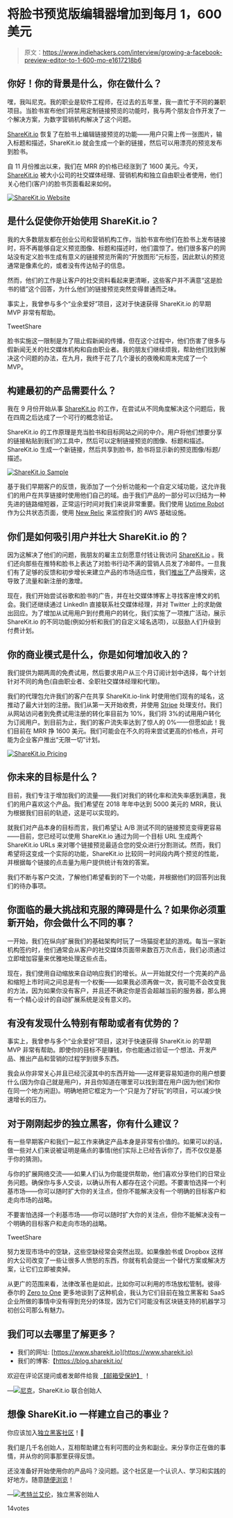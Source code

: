 # 将脸书预览版编辑器增加到每月 1，600 美元

> 原文：<https://www.indiehackers.com/interview/growing-a-facebook-preview-editor-to-1-600-mo-e1617218b6>

## 你好！你的背景是什么，你在做什么？

嘿，我叫尼克。我的职业是软件工程师，在过去的五年里，我一直忙于不同的兼职项目。当脸书宣布他们将禁用定制链接预览的功能时，我与两个朋友合作开发了一个解决方案，为数字营销机构解决了这个问题。

[ShareKit.io](https://www.sharekit.io) 恢复了在脸书上编辑链接预览的功能——用户只需上传一张图片，输入标题和描述，ShareKit.io 就会生成一个新的链接，然后可以用漂亮的预览发布到脸书。

自 11 月份推出以来，我们在 MRR 的价格已经涨到了 1600 美元。今天， [ShareKit.io](https://www.sharekit.io) 被大小公司的社交媒体经理、营销机构和独立自由职业者使用，他们关心他们(客户)的脸书页面看起来如何。

[![ShareKit.io Website](img/33f935ea6c9f10782c2c168a476e59e7.png)](https://www.sharekit.io) 

## 是什么促使你开始使用 ShareKit.io？

我的大多数朋友都在创业公司和营销机构工作，当脸书宣布他们在脸书上发布链接时，将不再能够自定义预览图像、标题和描述时，他们震惊了。他们很多客户的网站没有定义脸书生成有意义的链接预览所需的“开放图形”元标签，因此默认的预览通常是像素化的，或者没有传达帖子的信息。

然而，他们的工作是让客户的社交资料看起来更清晰，这些客户并不满意“这是脸书的错”这个回答，为什么他们的链接预览突然变得普通而乏味。

事实上，我曾参与多个“业余爱好”项目，这对于快速获得 ShareKit.io 的早期 MVP 非常有帮助。

TweetShare

脸书实施这一限制是为了阻止假新闻的传播，但在这个过程中，他们伤害了很多与假新闻无关的社交媒体机构和自由职业者。我的朋友们继续烦我，帮助他们找到解决这个问题的办法，在九月，我终于花了几个漫长的夜晚和周末完成了一个 MVP。

## 构建最初的产品需要什么？

我在 9 月份开始从事 [ShareKit.io](https://www.sharekit.io) 的工作，在尝试从不同角度解决这个问题后，我在四周之后达成了一个可行的概念验证。

ShareKit.io 的工作原理是充当脸书和目标网站之间的中介。用户将他们想要分享的链接粘贴到我们的工具中，然后可以定制链接预览的图像、标题和描述。ShareKit.io 生成一个新链接，然后共享到脸书，脸书将显示新的预览图像/标题/描述。

[![ShareKit.io Sample](img/a08ac6d522566839003c537433c770fa.png)](https://www.sharekit.io) 

基于我们早期客户的反馈，我添加了一个分析功能和一个自定义域功能，这允许我们的用户在共享链接时使用他们自己的域。由于我们产品的一部分可以归结为一种先进的链路缩短器，正常运行时间对我们来说非常重要。我们使用 [Uptime Robot](https://uptimerobot.com/) 作为公共状态页面，使用 [New Relic](https://newrelic.com/) 来监控我们的 AWS 基础设施。

## 你们是如何吸引用户并壮大 ShareKit.io 的？

因为这解决了他们的问题，我朋友的雇主立刻愿意付钱让我访问 [ShareKit.io](https://www.sharekit.io) 。我们还向那些在推特和脸书上表达了对脸书行动不满的营销人员发了冷邮件。一旦我们有了足够的反馈和初步增长来建立产品的市场适应性，我们[推出了](https://www.producthunt.com/posts/sharekit-io)产品搜索，这导致了流量和新注册的激增。

现在，我们开始尝试谷歌和脸书的广告，并在社交媒体博客上寻找客座博文的机会。我们还继续通过 LinkedIn 直接联系社交媒体经理，并对 Twitter 上的求助做出回应。为了增加从试用用户到付费用户的转化，我们实施了一项推广活动，展示 ShareKit.io 的不同功能(例如分析和我们的自定义域名选项)，以鼓励人们升级到付费计划。

## 你的商业模式是什么，你是如何增加收入的？

我们提供为期两周的免费试用，然后要求用户从三个月订阅计划中选择，每个计划针对不同的角色(自由职业者、全职社交媒体经理和代理)。

我们的代理包允许我们的客户在共享 ShareKit.io-link 时使用他们现有的域名，这推动了最大计划的注册。我们从第一天开始收费，并使用 [Stripe](https://stripe.com) 处理支付。我们从网站访问者到免费试用注册的转化率目前为 10%，我们将 3%的试用用户转化为订阅用户。到目前为止，我们的客户流失率达到了惊人的 0%——但愿如此！我们目前在 MRR 挣 1600 美元。我们可能会在不久的将来尝试更高的价格点，并可能为企业客户推出“无限一切”计划。

[![ShareKit.io Pricing](img/f7214c5afa545965d877d895a8a846c9.png)](https://www.sharekit.io) 

## 你未来的目标是什么？

目前，我们专注于增加我们的流量——我们对我们的转化率和流失率感到满意，我们的用户喜欢这个产品。我们希望在 2018 年年中达到 5000 美元的 MRR，我认为根据我们目前的轨迹，这是可以实现的。

就我们对产品本身的目标而言，我们希望让 A/B 测试不同的链接预览变得更容易——目前，您已经可以使用 ShareKit.io 通过为同一个目标 URL 生成两个 ShareKit.io URLs 来对哪个链接预览最适合您的受众进行分割测试。然而，我们希望将这变成一个实际的功能，ShareKit.io 比较同一时间段内两个预览的性能，并根据每个链接的点击量为用户提供统计有效的答案。

我们不断与客户交流，了解他们希望看到的下一个功能，并根据他们的回答列出我们的待办事项。

## 你面临的最大挑战和克服的障碍是什么？如果你必须重新开始，你会做什么不同的事？

一开始，我们在纵向扩展我们的基础架构时玩了一场猫捉老鼠的游戏。每当一家新机构签约时，他们通常会从客户的社交媒体页面带来数百万次点击，我们必须通过立即增加容量来优雅地处理这些点击。

现在，我们使用自动缩放来自动响应我们的增长。从一开始就交付一个完美的产品和缩短上市时间之间总是有一个权衡——如果我必须再做一次，我可能不会改变我的方法，因为如果你没有客户，并且还不确定你是否会超越当前的服务器，那么拥有一个精心设计的自动扩展系统是没有意义的。

## 有没有发现什么特别有帮助或者有优势的？

事实上，我曾参与多个“业余爱好”项目，这对于快速获得 ShareKit.io 的早期 MVP 非常有帮助。即使你的目标不是赚钱，你也能通过验证一个想法、开发产品、推出产品和营销的过程学到很多东西。

我会从你非常关心并且已经沉浸其中的东西开始——这样更容易知道你的用户想要什么(因为你自己就是用户)，并且你知道在哪里可以找到潜在用户(因为他们和你在同一个地方闲逛)。明确地把它框定为一个“只是为了好玩”的项目，可以减少快速增长的压力。

## 对于刚刚起步的独立黑客，你有什么建议？

有一些早期客户和我们一起工作来确定产品本身是非常有价值的。如果可以的话，做一些对人们来说被证明是痛点的事情(他们实际上已经告诉你了，而不仅仅是基于你的猜测)。

与你的扩展网络交流——如果人们认为你能提供帮助，他们喜欢分享他们的日常业务问题。确保你与多人交谈，以确认所有人都存在这个问题。不要害怕选择一个利基市场——你可以随时扩大你的关注点，但你不能解决没有一个明确的目标客户和走向市场的战略。

不要害怕选择一个利基市场——你可以随时扩大你的关注点，但你不能解决没有一个明确的目标客户和走向市场的战略。

TweetShare

努力发现市场中的空缺，这些空缺经常会突然出现。如果像脸书或 Dropbox 这样的大公司改变了一些让很多人愤怒的东西，你就有机会提出一个替代方案或解决方案，让它们立即被卖掉。

从更广的范围来看，法律改革也是如此，比如你可以利用的市场放松管制。彼得·泰尔的 [Zero to One](https://www.amazon.com/dp/0804139296/) 更多地谈到了这种机会，我认为它们目前在独立黑客和 SaaS 企业所做的事情中没有得到充分的体现，因为它们可能没有区块链支持的机器学习初创公司那么有魅力。

## 我们可以去哪里了解更多？

*   我们的网址: [https://www.sharekit.io](https://www.sharekit.io)
*   我们的博客:【https://blog.sharekit.io/ 

欢迎在评论区提问或者发邮件给我 [【邮箱受保护】](/cdn-cgi/l/email-protection#7917101a12390a11180b1c12100d571016) ！

—[<picture id="ember8115220" class="user-avatar ember-view user-link__avatar">![](img/82bd3bb4769a3aa1cd13889ee7c0fa91.png)</picture>尼克](/nick_f?id=tilwjo7UtdT72ny7dni063fyoSX2)，ShareKit.io 联合创始人

## 想像 ShareKit.io 一样建立自己的事业？

你应该加入[独立黑客社区](/)！🤗

我们是几千名创始人，互相帮助建立有利可图的业务和副业。来分享你正在做的事情，并从你的同事那里获得反馈。

还没准备好开始使用你的产品吗？没问题。这个社区是一个认识人、学习和实践的好地方。随意[随便浏览](/)！

—[<picture id="ember8115225" class="user-avatar ember-view user-link__avatar">![](img/82bd3bb4769a3aa1cd13889ee7c0fa91.png)</picture>考特兰艾伦](/csallen?id=ibTLPyjwVebnZjMGKvz6ztarnuV2)，独立黑客创始人

14votes